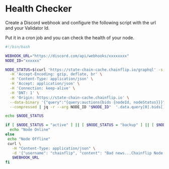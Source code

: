 # Health Checker

Create a Discord webhook and configure the following script with the url and your Validator Id.

Put it in a cron job and you can check the health of your node.

```bash
#!/bin/bash

WEBHOOK_URL="https://discord.com/api/webhooks/xxxxxxxx"
NODE_ID="xxxxxx"

NODE_STATUS=$(curl 'https://state-chain-cache.chainflip.io/graphql' -s \
  -H 'Accept-Encoding: gzip, deflate, br' \
  -H 'Content-Type: application/json' \
  -H 'Accept: application/json' \
  -H 'Connection: keep-alive' \
  -H 'DNT: 1' \
  -H 'Origin: https://state-chain-cache.chainflip.io' \
  --data-binary '{"query":"{query:auctions{bids {nodeId, nodeStatus}}}"}' \
  --compressed | jq -r --arg NODE_ID "$NODE_ID"  '.data.query[0].bids[] | select(.nodeId==$NODE_ID) | .nodeStatus')

echo $NODE_STATUS

if [ $NODE_STATUS = "active" ] || [ $NODE_STATUS = "backup" ] || [ $NODE_STATUS = "online" ]; then
  echo "Node Online"
else
 echo "Node Offline"
 curl \
   -H "Content-Type: application/json" \
   -d '{"username": "chainflip", "content": "Bad news...Chainflip Node '"$NODE_ID"' is offline!"}' \
   $WEBHOOK_URL
fi
```
